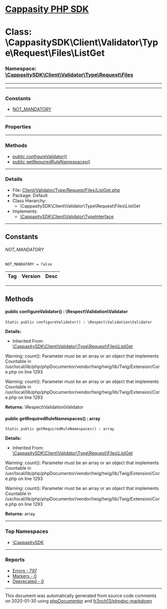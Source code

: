# [Cappasity PHP SDK](../home.md)

# Class: \CappasitySDK\Client\Validator\Type\Request\Files\ListGet
### Namespace: [\CappasitySDK\Client\Validator\Type\Request\Files](../namespaces/CappasitySDK.Client.Validator.Type.Request.Files.md)
---
---
### Constants
* [ NOT_MANDATORY](../classes/CappasitySDK.Client.Validator.Type.Request.Files.ListGet.md#constant_NOT_MANDATORY)
---
### Properties
---
### Methods
* [public configureValidator()](../classes/CappasitySDK.Client.Validator.Type.Request.Files.ListGet.md#method_configureValidator)
* [public getRequiredRuleNamespaces()](../classes/CappasitySDK.Client.Validator.Type.Request.Files.ListGet.md#method_getRequiredRuleNamespaces)
---
### Details
* File: [Client/Validator/Type/Request/Files/ListGet.php](../files/Client.Validator.Type.Request.Files.ListGet.md)
* Package: Default
* Class Hierarchy:
  * \CappasitySDK\Client\Validator\Type\Request\Files\ListGet
* Implements:
  * [\CappasitySDK\Client\Validator\TypeInterface](../classes/CappasitySDK.Client.Validator.TypeInterface.md)
---
## Constants
<a name="constant_NOT_MANDATORY" class="anchor"></a>
###### NOT_MANDATORY
```
NOT_MANDATORY = false
```

| Tag | Version | Desc |
| --- | ------- | ---- |


---
## Methods
<a name="method_configureValidator" class="anchor"></a>
#### public configureValidator() : \Respect\Validation\Validator

```
Static public configureValidator() : \Respect\Validation\Validator
```

**Details:**
* Inherited From: [\CappasitySDK\Client\Validator\Type\Request\Files\ListGet](../classes/CappasitySDK.Client.Validator.Type.Request.Files.ListGet.md)

Warning: count(): Parameter must be an array or an object that implements Countable in /usr/local/lib/php/phpDocumentor/vendor/twig/twig/lib/Twig/Extension/Core.php on line 1293

Warning: count(): Parameter must be an array or an object that implements Countable in /usr/local/lib/php/phpDocumentor/vendor/twig/twig/lib/Twig/Extension/Core.php on line 1293

**Returns:** \Respect\Validation\Validator


<a name="method_getRequiredRuleNamespaces" class="anchor"></a>
#### public getRequiredRuleNamespaces() : array

```
Static public getRequiredRuleNamespaces() : array
```

**Details:**
* Inherited From: [\CappasitySDK\Client\Validator\Type\Request\Files\ListGet](../classes/CappasitySDK.Client.Validator.Type.Request.Files.ListGet.md)

Warning: count(): Parameter must be an array or an object that implements Countable in /usr/local/lib/php/phpDocumentor/vendor/twig/twig/lib/Twig/Extension/Core.php on line 1293

Warning: count(): Parameter must be an array or an object that implements Countable in /usr/local/lib/php/phpDocumentor/vendor/twig/twig/lib/Twig/Extension/Core.php on line 1293

**Returns:** array



---

### Top Namespaces

* [\CappasitySDK](../namespaces/CappasitySDK.html.md)

---

### Reports
* [Errors - 797](../reports/errors.md)
* [Markers - 0](../reports/markers.md)
* [Deprecated - 0](../reports/deprecated.md)

---

This document was automatically generated from source code comments on 2020-01-30 using [phpDocumentor](http://www.phpdoc.org/) and [fr3nch13/phpdoc-markdown](https://github.com/fr3nch13/phpdoc-markdown)
